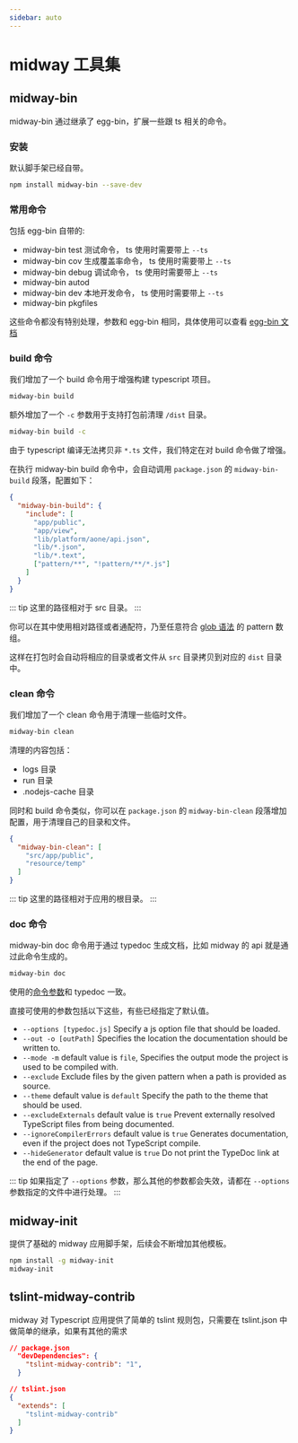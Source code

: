 ```yaml
---
sidebar: auto
---
```


# midway 工具集

## midway-bin

midway-bin 通过继承了 egg-bin，扩展一些跟 ts 相关的命令。

### 安装

默认脚手架已经自带。

```bash
npm install midway-bin --save-dev
```

### 常用命令

包括 egg-bin 自带的:

- midway-bin test 测试命令， ts 使用时需要带上 `--ts`
- midway-bin cov 生成覆盖率命令， ts 使用时需要带上 `--ts`
- midway-bin debug 调试命令， ts 使用时需要带上 `--ts`
- midway-bin autod
- midway-bin dev 本地开发命令， ts 使用时需要带上 `--ts`
- midway-bin pkgfiles

这些命令都没有特别处理，参数和 egg-bin 相同，具体使用可以查看 [egg-bin 文档](https://github.com/eggjs/egg-bin/)

### build 命令

我们增加了一个 build 命令用于增强构建 typescript 项目。

```bash
midway-bin build
```

额外增加了一个 `-c` 参数用于支持打包前清理 `/dist` 目录。

```bash
midway-bin build -c
```

由于 typescript 编译无法拷贝非 `*.ts` 文件，我们特定在对 build 命令做了增强。

在执行 midway-bin build 命令中，会自动调用 `package.json` 的 `midway-bin-build` 段落，配置如下：

```json
{
  "midway-bin-build": {
    "include": [
      "app/public",
      "app/view",
      "lib/platform/aone/api.json",
      "lib/*.json",
      "lib/*.text",
      ["pattern/**", "!pattern/**/*.js"]
    ]
  }
}
```

::: tip
这里的路径相对于 src 目录。
:::

你可以在其中使用相对路径或者通配符，乃至任意符合 [glob 语法](https://github.com/isaacs/minimatch#usage) 的 pattern 数组。

这样在打包时会自动将相应的目录或者文件从 `src` 目录拷贝到对应的 `dist` 目录中。


### clean 命令

我们增加了一个 clean 命令用于清理一些临时文件。

```bash
midway-bin clean
```

清理的内容包括：

- logs 目录
- run 目录
- .nodejs-cache 目录

同时和 build 命令类似，你可以在 `package.json` 的 `midway-bin-clean` 段落增加配置，用于清理自己的目录和文件。

```json
{
  "midway-bin-clean": [
    "src/app/public",
    "resource/temp"
  ]
}
```

::: tip
这里的路径相对于应用的根目录。
:::

### doc 命令

midway-bin doc 命令用于通过 typedoc 生成文档，比如 midway 的 api 就是通过此命令生成的。

```bash
midway-bin doc
```

使用的[命令参数](https://typedoc.org/guides/arguments/)和 typedoc 一致。

直接可使用的参数包括以下这些，有些已经指定了默认值。

- `--options [typedoc.js]` Specify a js option file that should be loaded.
- `--out -o [outPath]` Specifies the location the documentation should be written to.
- `--mode -m` default value is `file`, Specifies the output mode the project is used to be compiled with.
- `--exclude` Exclude files by the given pattern when a path is provided as source.
- `--theme` default value is `default` Specify the path to the theme that should be used.
- `--excludeExternals` default value is `true` Prevent externally resolved TypeScript files from being documented.
- `--ignoreCompilerErrors` default value is `true` Generates documentation, even if the project does not TypeScript compile.
- `--hideGenerator` default value is `true` Do not print the TypeDoc link at the end of the page.

::: tip
如果指定了 `--options` 参数，那么其他的参数都会失效，请都在 `--options` 参数指定的文件中进行处理。
:::

## midway-init

提供了基础的 midway 应用脚手架，后续会不断增加其他模板。

```bash
npm install -g midway-init
midway-init
```

## tslint-midway-contrib

midway 对 Typescript 应用提供了简单的 tslint 规则包，只需要在 tslint.json 中做简单的继承，如果有其他的需求

```json
// package.json
  "devDependencies": {
    "tslint-midway-contrib": "1",
  }
```

```json
// tslint.json
{
  "extends": [
    "tslint-midway-contrib"
  ]
}
```
